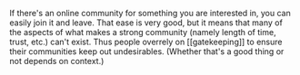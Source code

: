 If there's an online community for something you are interested in, you can easily join it and leave. That ease is very good, but it means that many of the aspects of what makes a strong community (namely length of time, trust, etc.) can't exist. Thus people overrely on [[gatekeeping]] to ensure their communities keep out undesirables. (Whether that's a good thing or not depends on context.)
